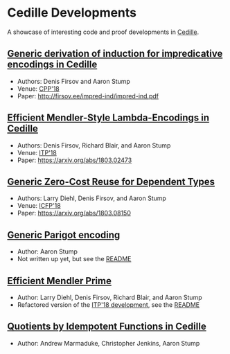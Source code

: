 # Cedille Developments
A showcase of interesting code and proof developments in [Cedille](https://github.com/cedille/cedille).

## [Generic derivation of induction for impredicative encodings in Cedille](impred-ind)
* Authors: Denis Firsov and Aaron Stump
* Venue: [CPP'18](https://popl18.sigplan.org/track/CPP-2018)
* Paper: http://firsov.ee/impred-ind/impred-ind.pdf

## [Efficient Mendler-Style Lambda-Encodings in Cedille](efficient-mendler)
* Authors: Denis Firsov, Richard Blair, and Aaron Stump
* Venue: [ITP'18](https://itp2018.inria.fr/)
* Paper: https://arxiv.org/abs/1803.02473

## [Generic Zero-Cost Reuse for Dependent Types](generic-reuse)
* Authors: Larry Diehl, Denis Firsov, and Aaron Stump
* Venue: [ICFP'18](https://conf.researchr.org/home/icfp-2018)
* Paper: https://arxiv.org/abs/1803.08150

## [Generic Parigot encoding](generic-parigot)
* Author: Aaron Stump
* Not written up yet, but see the [README](generic-parigot/README.txt)

## [Efficient Mendler Prime](efficient-mendler-prime)
* Author: Larry Diehl, Denis Firsov, Richard Blair, and Aaron Stump
* Refactored version of the [ITP'18 development](efficient-mendler),
  see the [README](efficient-mendler-prime/README.md)

## [Quotients by Idempotent Functions in Cedille](idem-quotients)
* Author: Andrew Marmaduke, Christopher Jenkins, Aaron Stump
